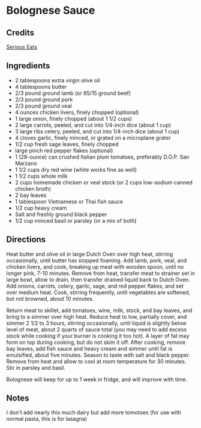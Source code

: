 # Bolognese Sauce

## Credits

[Serious Eats](https://www.seriouseats.com/recipes/2010/02/no-holds-barred-lasagna-bolognese-pasta-italian-homemade-ricotta.html)

## Ingredients

- 2 tablespoons extra virgin olive oil
- 4 tablespoons butter
- 2/3 pound ground lamb (or 85/15 ground beef)
- 2/3 pound ground pork
- 2/3 pound ground veal
- 4 ounces chicken livers, finely chopped (optional)
- 1 large onion, finely chopped (about 1 1/2 cups)
- 2 large carrots, peeled, and cut into 1/4-inch dice (about 1 cup)
- 3 large ribs celery, peeled, and cut into 1/4-inch dice (about 1 cup)
- 4 cloves garlic, finely minced, or grated on a microplane grater
- 1/2 cup fresh sage leaves, finely chopped
- large pinch red pepper flakes (optional)
- 1 (28-ounce) can crushed Italian plum tomatoes, preferably D.O.P. San Marzano
- 1 1/2 cups dry red wine (white works fine as well)
- 1 1/2 cups whole milk
- 2 cups homemade chicken or veal stock (or 2 cups low-sodium canned chicken broth)
- 2 bay leaves
- 1 tablespoon Vietnamese or Thai fish sauce
- 1/2 cup heavy cream
- Salt and freshly ground black pepper
- 1/2 cup minced basil or parsley (or a mix of both)

## Directions

Heat butter and olive oil in large Dutch Oven over high heat, stirring
occasionally, until butter has stopped foaming. Add lamb, pork, veal, and
chicken livers, and cook, breaking up meat with wooden spoon, until no longer
pink, 7-10 minutes. Remove from heat, transfer meat to strainer set in large
bowl, allow to drain, then transfer drained liquid back to Dutch Oven. Add
onions, carrots, celery, garlic, sage, and red pepper flakes, and set over
medium heat. Cook, stirring frequently, until vegetables are softened, but not
browned, about 10 minutes.

Return meat to skillet, add tomatoes, wine, milk, stock, and bay leaves, and
bring to a simmer over high heat. Reduce heat to low, partially cover, and
simmer 2 1/2 to 3 hours, stirring occasionally, until liquid is slightly below
level of meat, about 2 quarts of sauce total (you may need to add excess stock
while cooking if your burner is cooking it too hot). A layer of fat may form on
top during cooking, but do not skim it off. After cooking, remove bay leaves,
add fish sauce and heavy cream and simmer until fat is emulsified, about five
minutes. Season to taste with salt and black pepper. Remove from heat and
allow to cool at room temperature for 30 minutes. Stir in parsley and basil.

Bolognese will keep for up to 1 week in fridge, and will improve with time.

## Notes

I don't add nearly this much dairy but add more tomotoes (for use with normal pasta, this is for lasagna)
